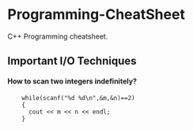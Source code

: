 # Programming-CheatSheet
C++ Programming cheatsheet.

## Important I/O Techniques
#### How to scan two integers indefinitely?
        while(scanf("%d %d\n",&m,&n)==2)
        {
          cout << m << n << endl; 
        }
